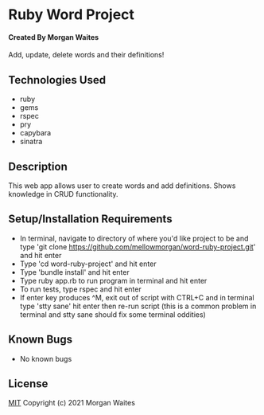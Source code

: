 # Ruby Word Project

#### Created By Morgan Waites

Add, update, delete words and their definitions!

## Technologies Used

* ruby
* gems
* rspec
* pry
* capybara
* sinatra

## Description

This web app allows user to create words and add definitions. Shows knowledge in CRUD functionality.

## Setup/Installation Requirements

* In terminal, navigate to directory of where you'd like project to be and type 'git clone https://github.com/mellowmorgan/word-ruby-project.git' and hit enter
* Type 'cd word-ruby-project' and hit enter
* Type 'bundle install' and hit enter
* Type ruby app.rb to run program in terminal and hit enter
* To run tests, type rspec and hit enter
* If enter key produces ^M, exit out of script with CTRL+C and in terminal type 'stty sane' hit enter then re-run script (this is a common problem in terminal and stty sane should fix some terminal oddities)

## Known Bugs

* No known bugs

## License

[MIT](https://opensource.org/licenses/MIT)
Copyright (c) 2021 Morgan Waites